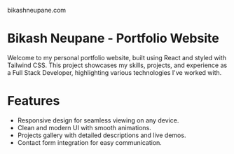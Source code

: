bikashneupane.com

# Bikash Neupane - Portfolio Website

Welcome to my personal portfolio website, built using React and styled with Tailwind CSS. This project showcases my skills, projects, and experience as a Full Stack Developer, highlighting various technologies I've worked with.

# Features

- Responsive design for seamless viewing on any device.
- Clean and modern UI with smooth animations.
- Projects gallery with detailed descriptions and live demos.
- Contact form integration for easy communication.

